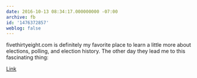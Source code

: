 ```yaml
---
date: 2016-10-13 08:34:17.000000000 -07:00
archive: fb
id: '1476372857'
weblog: false
---
```


fivethirtyeight.com is definitely my favorite place to learn a little more about elections, polling, and election history. The other day they lead me to this fascinating thing:

[Link](https://en.wikipedia.org/wiki/Duverger%27s_law)
